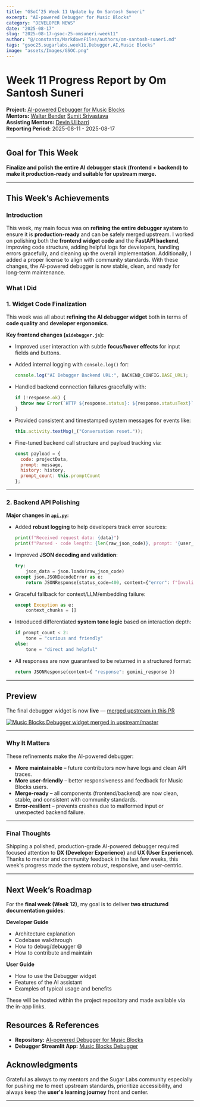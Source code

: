 ```yaml
---
title: "GSoC’25 Week 11 Update by Om Santosh Suneri"
excerpt: "AI-powered Debugger for Music Blocks"
category: "DEVELOPER NEWS"
date: "2025-08-17"
slug: "2025-08-17-gsoc-25-omsuneri-week11"
author: "@/constants/MarkdownFiles/authors/om-santosh-suneri.md"
tags: "gsoc25,sugarlabs,week11,Debugger,AI,Music Blocks"
image: "assets/Images/GSOC.png"
---
```


<!-- markdownlint-disable -->

# Week 11 Progress Report by Om Santosh Suneri

**Project:** [AI-powered Debugger for Music Blocks](https://github.com/omsuneri/AI-powered-Debugger-for-Music-Blocks)  
**Mentors:** [Walter Bender](https://github.com/walterbender/) [Sumit Srivastava](https://github.com/sum2it)  
**Assisting Mentors:** [Devin Ulibarri](https://github.com/pikurasa/)  
**Reporting Period:** 2025-08-11 - 2025-08-17

---

## Goal for This Week

**Finalize and polish the entire AI debugger stack (frontend + backend) to make it production-ready and suitable for upstream merge.**

---

## This Week’s Achievements

### Introduction

This week, my main focus was on **refining the entire debugger system** to ensure it is **production-ready** and can be safely merged upstream. I worked on polishing both the **frontend widget code** and the **FastAPI backend**, improving code structure, adding helpful logs for developers, handling errors gracefully, and cleaning up the overall implementation. Additionally, I added a proper license to align with community standards. With these changes, the AI-powered debugger is now stable, clean, and ready for long-term maintenance.

### What I Did

### 1. Widget Code Finalization

This week was all about **refining the AI debugger widget** both in terms of **code quality** and **developer ergonomics**.

**Key frontend changes (`aidebugger.js`):**

- Improved user interaction with subtle **focus/hover effects** for input fields and buttons.
- Added internal logging with `console.log()` for:

  ```js
  console.log("AI Debugger Backend URL:", BACKEND_CONFIG.BASE_URL);
  ```

* Handled backend connection failures gracefully with:

  ```js
  if (!response.ok) {
    throw new Error(`HTTP ${response.status}: ${response.statusText}`);
  }
  ```

* Provided consistent and timestamped system messages for events like:

  ```js
  this.activity.textMsg(_("Conversation reset."));
  ```

* Fine-tuned backend call structure and payload tracking via:

  ```js
  const payload = {
    code: projectData,
    prompt: message,
    history: history,
    prompt_count: this.promptCount
  };
  ```

---

### 2. Backend API Polishing

**Major changes in [`api.py`](https://github.com/omsuneri/AI-powered-Debugger-for-Music-Blocks/blob/main/app/api.py):**

* Added **robust logging** to help developers track error sources:

  ```python
  print(f"Received request data: {data}")
  print(f"Parsed - code length: {len(raw_json_code)}, prompt: '{user_prompt}'")
  ```

* Improved **JSON decoding and validation**:

  ```python
  try:
      json_data = json.loads(raw_json_code)
  except json.JSONDecodeError as e:
      return JSONResponse(status_code=400, content={"error": f"Invalid JSON: {str(e)}"})
  ```

* Graceful fallback for context/LLM/embedding failure:

  ```python
  except Exception as e:
      context_chunks = []
  ```

* Introduced differentiated **system tone logic** based on interaction depth:

  ```python
  if prompt_count < 2:
      tone = "curious and friendly"
  else:
      tone = "direct and helpful"
  ```

* All responses are now guaranteed to be returned in a structured format:

  ```python
  return JSONResponse(content={ "response": gemini_response })
  ```

--- 

## Preview

The final debugger widget is now **live** — [merged upstream in this PR](https://github.com/sugarlabs/musicblocks/pull/4739)

<a href=""><img src="https://i.ibb.co/392LHzy8/Screenshot-2025-08-17-at-5-35-47-PM.png" alt="Music Blocks Debugger widget merged in upstream/master"/></a>

---

### Why It Matters

These refinements make the AI-powered debugger:

* **More maintainable** – future contributors now have logs and clean API traces.
* **More user-friendly** – better responsiveness and feedback for Music Blocks users.
* **Merge-ready** – all components (frontend/backend) are now clean, stable, and consistent with community standards.
* **Error-resilient** – prevents crashes due to malformed input or unexpected backend failure.

---

### Final Thoughts

Shipping a polished, production-grade AI-powered debugger required focused attention to **DX (Developer Experience)** and **UX (User Experience)**. Thanks to mentor and community feedback in the last few weeks, this week's progress made the system robust, responsive, and user-centric.

---

## Next Week’s Roadmap

For the **final week (Week 12)**, my goal is to deliver **two structured documentation guides**:

**Developer Guide**

* Architecture explanation
* Codebase walkthrough
* How to debug/debugger 😄
* How to contribute and maintain

**User Guide**

* How to use the Debugger widget
* Features of the AI assistant
* Examples of typical usage and benefits

These will be hosted within the project repository and made available via the in-app links.

## Resources & References

- **Repository:** [AI-powered Debugger for Music Blocks](https://github.com/omsuneri/AI-powered-Debugger-for-Music-Blocks)
- **Debugger Streamlit App:** [Music Blocks Debugger](https://debuggmb.streamlit.app/)

## Acknowledgments

Grateful as always to my mentors and the Sugar Labs community especially for pushing me to meet upstream standards, prioritize accessibility, and always keep the **user's learning journey** front and center.

---
